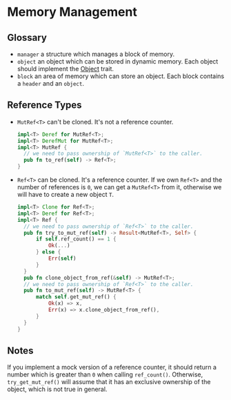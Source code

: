 # Memory Management

## Glossary

- `manager` a structure which manages a block of memory.
- `object` an object which can be stored in dynamic memory. Each object should implement the [Object](./object.rs#L10) trait.
- `block` an area of memory which can store an object. Each block contains a `header` and an `object`.

## Reference Types

- `MutRef<T>` can't be cloned. It's not a reference counter.
  ```rust
  impl<T> Deref for MutRef<T>;
  impl<T> DerefMut for MutRef<T>;
  impl<T> MutRef {
    // we need to pass ownership of `MutRef<T>` to the caller.
    pub fn to_ref(self) -> Ref<T>;
  }
  ```
- `Ref<T>` can be cloned. It's a reference counter. If we own `Ref<T>` and the number of references is `0`, we can get a `MutRef<T>` from it, otherwise we will have to create a new object `T`.
  ```rust
  impl<T> Clone for Ref<T>;
  impl<T> Deref for Ref<T>;
  impl<T> Ref {
    // we need to pass ownership of `Ref<T>` to the caller.
    pub fn try_to_mut_ref(self) -> Result<MutRef<T>, Self> {
        if self.ref_count() == 1 {
            Ok(...)
        } else {
            Err(self)
        }
    }
    pub fn clone_object_from_ref(&self) -> MutRef<T>;
    // we need to pass ownership of `Ref<T>` to the caller.
    pub fn to_mut_ref(self) -> MutRef<T> {
        match self.get_mut_ref() {
            Ok(x) => x,
            Err(x) => x.clone_object_from_ref(),
        }
    }
  }
  ```

## Notes

If you implement a mock version of a reference counter, it should return a number which is greater than `0` when calling `ref_count()`. Otherwise, `try_get_mut_ref()` will assume that it has an exclusive ownership of the object, which is not true in general.
